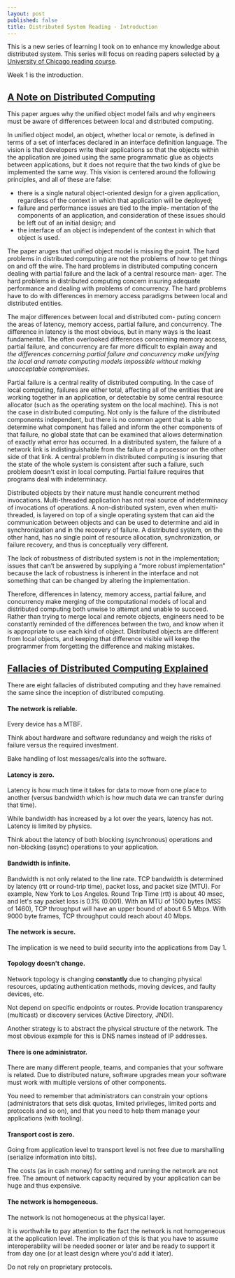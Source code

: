 ```yaml
---
layout: post
published: false
title: Distributed System Reading - Introduction
---
```

This is a new series of learning I took on to enhance my knowledge about distributed system. This series will focus on reading papers selected by [a University of Chicago reading course](http://uchicago-cs.github.io/cmsc23310/calendar.html).

Week 1 is the introduction.

## [A Note on Distributed Computing](https://www.cc.gatech.edu/classes/AY2010/cs4210_fall/papers/smli_tr-94-29.pdf)
This paper argues why the unified object model fails and why engineers must be aware of differences between local and distributed computing.

In unified object model, an object, whether local or remote, is defined in terms of a set of interfaces declared in an interface definition language. The vision is that developers write their applications so that the objects within the application are joined using the same programmatic glue as objects between applications, but it does not require that the two kinds of glue be implemented the same way. This vision is centered around the following principles, and all of these are false:

* there is a single natural object-oriented design for a given application, regardless of the context in which that application will be deployed;
* failure and performance issues are tied to the imple- mentation of the components of an application, and consideration of these issues should be left out of an initial design; and
* the interface of an object is independent of the context in which that object is used.

The paper aruges that unified object model is missing the point. The hard problems in distributed computing are not the problems of how to get things on and off the wire. The hard problems in distributed computing concern dealing with partial failure and the lack of a central resource man- ager. The hard problems in distributed computing concern insuring adequate performance and dealing with problems of concurrency. The hard problems have to do with differences in memory access paradigms between local and distributed entities.

The major differences between local and distributed com- puting concern the areas of latency, memory access, partial failure, and concurrency. The difference in latency is the most obvious, but in many ways is the least fundamental. The often overlooked differences concerning memory access, partial failure, and concurrency are far more difficult to explain away and *the differences concerning partial failure and concurrency make unifying the local and remote computing models impossible without making unacceptable compromises*.

Partial failure is a central reality of distributed computing. In the case of local computing, failures are either total, affecting all of the entities that are working together in an application, or detectable by some central resource allocator (such as the operating system on the local machine). This is not the case in distributed computing. Not only is the failure of the distributed components independent, but there is no common agent that is able to determine what component has failed and inform the other components of that failure, no global state that can be examined that allows determination of exactly what error has occurred. In a distributed system, the failure of a network link is indistinguishable from the failure of a processor on the other side of that link. A central problem in distributed computing is insuring that the state of the whole system is consistent after such a failure, such problem doesn't exist in local computing. Partial failure requires that programs deal with indeterminacy.

Distributed objects by their nature must handle concurrent method invocations. Multi-threaded application has not real source of indeterminacy of invocations of operations. A non-distributed system, even when multi-threaded, is layered on top of a single operating system that can aid the communication between objects and can be used to determine and aid in synchronization and in the recovery of failure. A distributed system, on the other hand, has no single point of resource allocation, synchronization, or failure recovery, and thus is conceptually very different.

The lack of robustness of distributed system is not in the implementation; issues that can’t be answered by supplying a “more robust implementation” because the lack of robustness is inherent in the interface and not something that can be changed by altering the implementation.

Therefore, differences in latency, memory access, partial failure, and concurrency make merging of the computational models of local and distributed computing both unwise to attempt and unable to succeed. Rather than trying to merge local and remote objects, engineers need to be constantly reminded of the differences between the two, and know when it is appropriate to use each kind of object. Distributed objects are different from local objects, and keeping that difference visible will keep the programmer from forgetting the difference and making mistakes.

## [Fallacies of Distributed Computing Explained](https://arnon.me/wp-content/uploads/Files/fallacies.pdf)
There are eight fallacies of distributed computing and they have remained the same since the inception of distributed computing.

#### The network is reliable.
Every device has a MTBF.

Think about hardware and software redundancy and weigh the risks of failure versus the required investment.

Bake handling of lost messages/calls into the software.

#### Latency is zero.
Latency is how much time it takes for data to move from one place to another (versus bandwidth which is how much data we can transfer during that time).

While bandwidth has increased by a lot over the years, latency has not. Latency is limited by physics.

Think about the latency of both blocking (synchronous) operations and non-blocking (async) operations to your application.

#### Bandwidth is infinite.
Bandwidth is not only related to the line rate. TCP bandwidth is determined by latency (rtt or round-trip time), packet loss, and packet size (MTU). For example, New York to Los Angeles. Round Trip Time (rtt) is about 40 msec, and let's say packet loss is 0.1% (0.001). With an MTU of 1500 bytes (MSS of 1460), TCP throughput will have an upper bound of about 6.5 Mbps. With 9000 byte frames, TCP throughput could reach about 40 Mbps.

#### The network is secure.
The implication is we need to build security into the applications from Day 1.

#### Topology doesn't change.
Network topology is changing **constantly** due to changing physical resources, updating authentication methods, moving devices, and faulty devices, etc.

Not depend on specific endpoints or routes. Provide location transparency (multicast) or discovery services (Active Directory, JNDI).

Another strategy is to abstract the physical structure of the network. The most obvious example for this is DNS names instead of IP addresses.

#### There is one administrator.
There are many different people, teams, and companies that your software is related. Due to distributed nature, software upgrades mean your software must work with multiple versions of other components.

You need to remember that administrators can constrain your options (administrators that sets disk quotas, limited privileges, limited ports and protocols and so on), and that you need to help them manage your applications (with tooling).

#### Transport cost is zero.
Going from application level to transport level is not free due to marshalling (serialize information into bits).

The costs (as in cash money) for setting and running the network are not free. The amount of network capacity required by your application can be huge and thus expensive.

#### The network is homogeneous.
The network is not homogeneous at the physical layer.

It is worthwhile to pay attention to the fact the network is not homogeneous at the application level. The implication of this is that you have to assume interoperability will be needed sooner or later and be ready to support it from day one (or at least design where you'd add it later).

Do not rely on proprietary protocols.
